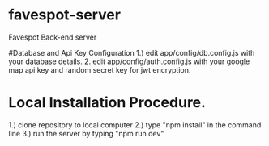# favespot-server
Favespot Back-end server

#Database and Api Key Configuration
  1.) edit app/config/db.config.js with your database details.
  2. edit app/config/auth.config.js with your google map api key and random secret key for jwt encryption.

# Local Installation Procedure.
  1.) clone repository to local computer
  2.) type "npm install" in the command line
  3.) run the server by typing "npm run dev"
  
